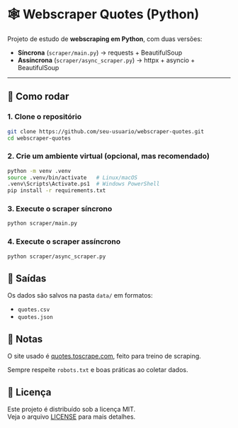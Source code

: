 # 🕸️ Webscraper Quotes (Python)

Projeto de estudo de **webscraping em Python**, com duas versões:

- **Síncrona** (`scraper/main.py`) → requests + BeautifulSoup  
- **Assíncrona** (`scraper/async_scraper.py`) → httpx + asyncio + BeautifulSoup  

---

## 🚀 Como rodar

### 1. Clone o repositório
```bash
git clone https://github.com/seu-usuario/webscraper-quotes.git
cd webscraper-quotes
```

### 2. Crie um ambiente virtual (opcional, mas recomendado)
```bash
python -m venv .venv
source .venv/bin/activate   # Linux/macOS
.venv\Scripts\Activate.ps1  # Windows PowerShell
pip install -r requirements.txt
```

### 3. Execute o scraper síncrono
```bash
python scraper/main.py  
```

### 4. Execute o scraper assíncrono
```bash
python scraper/async_scraper.py
```

## 📂 Saídas
Os dados são salvos na pasta `data/` em formatos:

- `quotes.csv`
- `quotes.json`

## 📖 Notas

O site usado é [quotes.toscrape.com](http://quotes.toscrape.com), feito para treino de scraping.

Sempre respeite `robots.txt` e boas práticas ao coletar dados.

## 📜 Licença
Este projeto é distribuído sob a licença MIT.  
Veja o arquivo [LICENSE](LICENSE) para mais detalhes.
